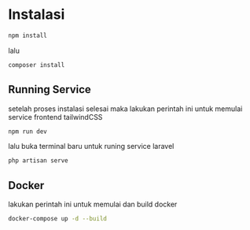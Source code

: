 # Instalasi
```bash
npm install
```
lalu
```bash
composer install
```
## Running Service
setelah proses instalasi selesai maka lakukan perintah ini untuk memulai service frontend tailwindCSS
```bash
npm run dev
```

lalu buka terminal baru untuk runing service laravel
```bash
php artisan serve
```

## Docker
lakukan perintah ini untuk memulai dan build docker
```bash
docker-compose up -d --build
```

